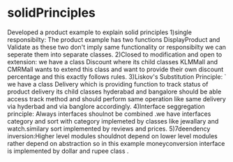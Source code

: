 # solidPrinciples
Developed a product example to explain solid principles
1)single responsibilty:
                The product example has two functions DisplayProduct and Validate as these two don't imply same functionality or responsibilty we can seperate them                 into separate classes.
2)Closed to modification and open to extension:
                we have a class Discount where its child classes KLMMall and CMRMall wants to extend this class and want to provide their own discount percentage                   and this exactly follows rules.
3)Liskov's Substitution Principle:
`               we have a class Delivery which is providing function to track status of product delivery its child classes hyderabad and bangalore should be able                   access track method and should perform same operation like same delivery via hyderbad and via banglore accordingly.
4)Interface seggregation principle:
                Always interfaces shoulnot be combined .we have interfaces category and sort with category implemeted by classes like jewallary and watch.similary                  sort implemented by reviews and prices.
 5)7deendency inversion:Higher level modules shouldnot depend on lower level modules rather depend on abstraction so in this example moneyconversion interface is                 implemented by dollar and rupee class .               
